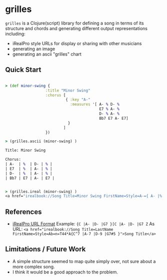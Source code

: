 # grilles

`grilles` is a Clojure(script) library for defining a song in terms of its
structure and chords and generating different output representations including:
 * iRealPro style URLs for display or sharing with other musicians
 * generating an image
 * generating an ascii "grilles" chart

## Quick Start

```clojure

> (def minor-swing {
                  :title "Minor Swing"
                  :chorus [
                           { :key "A-"
                             :measures '[ A- % D- % 
                                          E7 % A- % 
                                          D- % A- % 
                                          Bb7 E7 A- E7]
                            }
                          ]
                  })

> (grilles.ascii (minor-swing) )

Title: Minor Swing

Chorus: 
| A-  | %  | D- | % |
| E7  | %  | A- | % |
| D-  | %  | A- | % |
| Bb7 | E7 | A- | E7 |


> (grilles.ireal (minor-swing) )
<a href="irealbook://Song Title=Minor Swing FirstName=Style=A-={ A- |% |D- |% |E7 |% |A- |% |D- |% |A- |% |Bb7 |E7 |A- |E7 }">Minor Swing</a>
```

## References

* [iRealPro URL Format](https://irealpro.com/ireal-pro-file-format/)
  Example: `{C |A- |D- |G7 }[C |A- |D- |G7 Z`
  As URL: `<a href="irealbook://Song Title=LastName FirstName=Style=Ab=n=T44*A{C^7 |A-7 |D-9 |G7#5 }">Song Title</a>`



## Limitations / Future Work

- A simple structure seemed to map quite simply over, not sure about a more
complex song.
- I think it would be a good approach to the problem.


